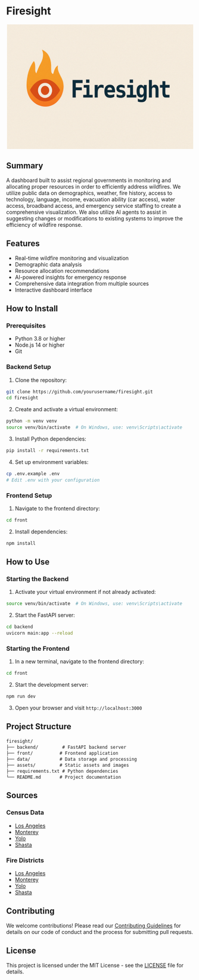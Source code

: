 # Firesight

<div align="center">
  <img src="assets/firesight_banner.png" alt="Firesight Logo" width="500"/>
</div>

## Summary
A dashboard built to assist regional governments in monitoring and allocating proper resources in order to efficiently address wildfires. We utilize public data on demographics, weather, fire history, access to technology, language, income, evacuation ability (car access), water access, broadband access, and emergency service staffing to create a comprehensive visualization. We also utilize AI agents to assist in suggesting changes or modifications to existing systems to improve the efficiency of wildfire response.

## Features
- Real-time wildfire monitoring and visualization
- Demographic data analysis
- Resource allocation recommendations
- AI-powered insights for emergency response
- Comprehensive data integration from multiple sources
- Interactive dashboard interface

## How to Install

### Prerequisites
- Python 3.8 or higher
- Node.js 14 or higher
- Git

### Backend Setup
1. Clone the repository:
```bash
git clone https://github.com/yourusername/firesight.git
cd firesight
```

2. Create and activate a virtual environment:
```bash
python -m venv venv
source venv/bin/activate  # On Windows, use: venv\Scripts\activate
```

3. Install Python dependencies:
```bash
pip install -r requirements.txt
```

4. Set up environment variables:
```bash
cp .env.example .env
# Edit .env with your configuration
```

### Frontend Setup
1. Navigate to the frontend directory:
```bash
cd front
```

2. Install dependencies:
```bash
npm install
```

## How to Use

### Starting the Backend
1. Activate your virtual environment if not already activated:
```bash
source venv/bin/activate  # On Windows, use: venv\Scripts\activate
```

2. Start the FastAPI server:
```bash
cd backend
uvicorn main:app --reload
```

### Starting the Frontend
1. In a new terminal, navigate to the frontend directory:
```bash
cd front
```

2. Start the development server:
```bash
npm run dev
```

3. Open your browser and visit `http://localhost:3000`

## Project Structure
```
firesight/
├── backend/         # FastAPI backend server
├── front/          # Frontend application
├── data/           # Data storage and processing
├── assets/         # Static assets and images
├── requirements.txt # Python dependencies
└── README.md       # Project documentation
```

## Sources
### Census Data
- [Los Angeles](https://labormarketinfo.edd.ca.gov/file/Census2022/LAdp2022.pdf)
- [Monterey](https://labormarketinfo.edd.ca.gov/file/Census2022/montedp2022.pdf)
- [Yolo](https://labormarketinfo.edd.ca.gov/file/Census2022/yolodp2022.pdf)
- [Shasta](https://labormarketinfo.edd.ca.gov/file/Census2022/shastdp2022.pdf)

### Fire Districts
- [Los Angeles](https://geohub.lacity.org/datasets/691409b93f8d4d9e81f9a593c53ed069_3/explore?location=34.018933%2C-118.412043%2C9.93)
- [Monterey](https://montereycountyopendata-12017-01-13t232948815z-montereyco.opendata.arcgis.com/datasets/MontereyCo::fire-protection-districts-1/explore)
- [Yolo](https://data.sacog.org/datasets/865c671f824b46548332ade360077141_1/about)
- [Shasta](https://data-shasta.opendata.arcgis.com/datasets/a3af0c1268ca41ed86af626e0a22effb_7/explore?location=40.738145%2C-122.164438%2C9.42)

## Contributing
We welcome contributions! Please read our [Contributing Guidelines](CONTRIBUTING.md) for details on our code of conduct and the process for submitting pull requests.

## License
This project is licensed under the MIT License - see the [LICENSE](LICENSE) file for details.
